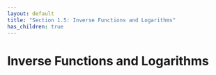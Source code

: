 ```yaml
---
layout: default
title: "Section 1.5: Inverse Functions and Logarithms"
has_children: true
---
```

# Inverse Functions and Logarithms